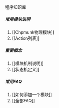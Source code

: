程序知识库

##### 常用模块说明
1. [[Chpmunk物理模块]]
1. [[Action列表]]

##### 重要概念
1. [[模块机制说明]]
1. [[状态机定义]]

##### 常用FAQ
1. [[如何添加一个模块]]
1. [[全部FAQ]]